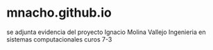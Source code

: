 # mnacho.github.io


se adjunta evidencia del proyecto
Ignacio Molina Vallejo
Ingenieria en sistemas computacionales
curos 7-3
